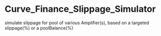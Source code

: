 # Curve_Finance_Slippage_Simulator
simulate slippage for pool of various Amplifier(s), based on a targeted slippage(%) or a poolBalance(%)
